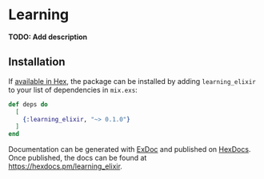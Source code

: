 # Learning

**TODO: Add description**

## Installation

If [available in Hex](https://hex.pm/docs/publish), the package can be installed
by adding `learning_elixir` to your list of dependencies in `mix.exs`:

```elixir
def deps do
  [
    {:learning_elixir, "~> 0.1.0"}
  ]
end
```

Documentation can be generated with [ExDoc](https://github.com/elixir-lang/ex_doc)
and published on [HexDocs](https://hexdocs.pm). Once published, the docs can
be found at <https://hexdocs.pm/learning_elixir>.

